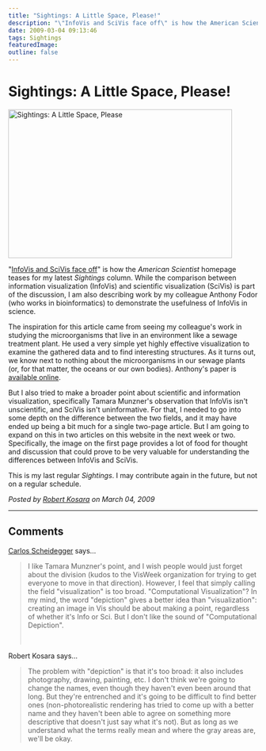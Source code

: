 ```yaml
---
title: "Sightings: A Little Space, Please!"
description: "\"InfoVis and SciVis face off\" is how the American Scientist homepage teases for my latest Sightings column. While the comparison between information visualization (InfoVis) and scientific visualization (SciVis) is part of the discussion, I am also describing work by my colleague Anthony Fodor (who works in bioinformatics) to demonstrate the usefulness of InfoVis in science."
date: 2009-03-04 09:13:46
tags: Sightings
featuredImage:
outline: false
---
```


# Sightings: A Little Space, Please!

<a href="http://eagereyes.org/blog/2009/sightings-a-little-space-please.html"><img src="https://media.eagereyes.org/media/2009/Sigthings-SpacePlease.png" border="0" alt="Sightings: A Little Space, Please" width="452" height="300" /></a>

"<a href="http://www.americanscientist.org/issues/pub/2009/3/a-little-space-please">InfoVis and SciVis face off</a>" is how the <em>American Scientist</em> homepage teases for my latest <em>Sightings</em> column. While the comparison between information visualization (InfoVis) and scientific visualization (SciVis) is part of the discussion, I am also describing work by my colleague Anthony Fodor (who works in bioinformatics) to demonstrate the usefulness of InfoVis in science.

The inspiration for this article came from seeing my colleague's work in studying the microorganisms that live in an environment like a sewage treatment plant. He used a very simple yet highly effective visualization to examine the gathered data and to find interesting structures. As it turns out, we know next to nothing about the microorganisms in our sewage plants (or, for that matter, the oceans or our own bodies). Anthony's paper is <a href="http://aem.asm.org/cgi/content/abstract/AEM.01210-08v1">available online</a>.

But I also tried to make a broader point about scientific and information visualization, specifically Tamara Munzner's observation that InfoVis isn't unscientific, and SciVis isn't uninformative. For that, I needed to go into some depth on the difference between the two fields, and it may have ended up being a bit much for a single two-page article. But I am going to expand on this in two articles on this website in the next week or two. Specifically, the image on the first page provides a lot of food for thought and discussion that could prove to be very valuable for understanding the differences between InfoVis and SciVis.

This is my last regular <em>Sightings</em>. I may contribute again in the future, but not on a regular schedule.


_Posted by <a href="/about">Robert Kosara</a> on March 04, 2009_


<aside class="comments">

---
## Comments

<a href="http://carlosscheidegger.wordpress.com" rel="nofollow noopener" target="_blank">Carlos Scheidegger</a> says…
>	<p>I like Tamara Munzner's point, and I wish people would just forget about the division (kudos to the VisWeek organization for trying to get everyone to move in that direction). However, I feel that simply calling the field "visualization" is too broad. "Computational Visualization"? In my mind, the word "depiction" gives a better idea than "visualization": creating an image in Vis should be about making a point, regardless of whether it's Info or Sci. But I don't like the sound of "Computational Depiction".</p>
>	<p>&nbsp;</p>

Robert Kosara says…
>	<p>The problem with "depiction" is that it's too broad: it also includes photography, drawing, painting, etc. I don't think we're going to change the names, even though they haven't even been around that long. But they're entrenched and it's going to be difficult to find better ones (non-photorealistic rendering has tried to come up with a better name and they haven't been able to agree on something more descriptive that doesn't just say what it's not). But as long as we understand what the terms really mean and where the gray areas are, we'll be okay.</p>

</aside>

